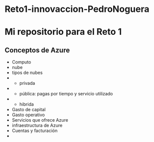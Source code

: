 ﻿# Reto1-innovaccion-PedroNoguera
# Mi repositorio para el Reto 1
## Conceptos de Azure
- Computo
- nube
- tipos de nubes
- - privada
- - pública: pagas por tiempo y servicio utilizado
- - hibrida
- Gasto de capital
- Gasto operativo
- Servicios que ofrece Azure
- infraestructura de Azure
- Cuentas y facturación
- 
